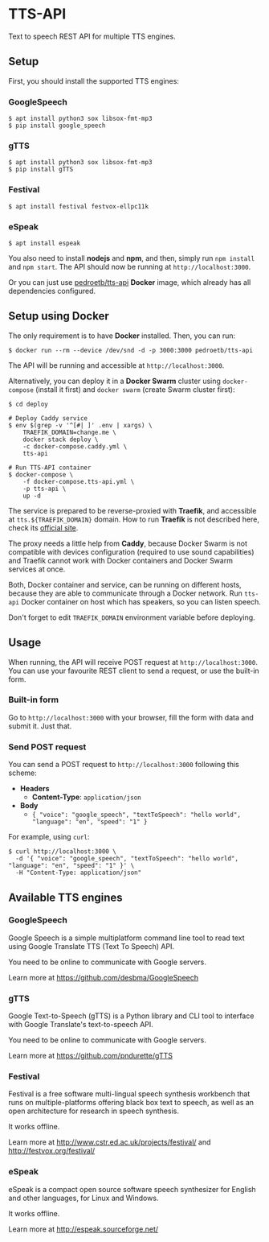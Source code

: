 # TTS-API

Text to speech REST API for multiple TTS engines.

## Setup

First, you should install the supported TTS engines:

### GoogleSpeech

```
$ apt install python3 sox libsox-fmt-mp3
$ pip install google_speech
```

### gTTS

```
$ apt install python3 sox libsox-fmt-mp3
$ pip install gTTS
```

### Festival

```
$ apt install festival festvox-ellpc11k
```

### eSpeak

```
$ apt install espeak
```

You also need to install **nodejs** and **npm**, and then, simply run `npm install` and `npm start`.
The API should now be running at `http://localhost:3000`.

Or you can just use [pedroetb/tts-api](https://hub.docker.com/r/pedroetb/tts-api) **Docker** image, which already has all dependencies configured.

## Setup using Docker

The only requirement is to have **Docker** installed. Then, you can run:
```
$ docker run --rm --device /dev/snd -d -p 3000:3000 pedroetb/tts-api
```

The API will be running and accessible at `http://localhost:3000`.

Alternatively, you can deploy it in a **Docker Swarm** cluster using `docker-compose` (install it first) and `docker swarm` (create Swarm cluster first):
```
$ cd deploy

# Deploy Caddy service
$ env $(grep -v '^[#| ]' .env | xargs) \
	TRAEFIK_DOMAIN=change.me \
	docker stack deploy \
	-c docker-compose.caddy.yml \
	tts-api

# Run TTS-API container
$ docker-compose \
	-f docker-compose.tts-api.yml \
	-p tts-api \
	up -d
```

The service is prepared to be reverse-proxied with **Traefik**, and accessible at `tts.${TRAEFIK_DOMAIN}` domain. How to run **Traefik** is not described here, check its [official site](https://traefik.io).

The proxy needs a little help from **Caddy**, because Docker Swarm is not compatible with devices configuration (required to use sound capabilities) and Traefik cannot work with Docker containers and Docker Swarm services at once.

Both, Docker container and service, can be running on different hosts, because they are able to communicate through a Docker network. Run `tts-api` Docker container on host which has speakers, so you can listen speech.

Don't forget to edit `TRAEFIK_DOMAIN` environment variable before deploying.

## Usage

When running, the API will receive POST request at `http://localhost:3000`.
You can use your favourite REST client to send a request, or use the built-in form.

### Built-in form

Go to `http://localhost:3000` with your browser, fill the form with data and submit it. Just that.

### Send POST request

You can send a POST request to `http://localhost:3000` following this scheme:

* **Headers**
	* **Content-Type**: `application/json`
* **Body**
	* `{ "voice": "google_speech", "textToSpeech": "hello world", "language": "en", "speed": "1" }`

For example, using `curl`:
```
$ curl http://localhost:3000 \
  -d '{ "voice": "google_speech", "textToSpeech": "hello world", "language": "en", "speed": "1" }' \
  -H "Content-Type: application/json"
```

## Available TTS engines

### GoogleSpeech

Google Speech is a simple multiplatform command line tool to read text using Google Translate TTS (Text To Speech) API.

You need to be online to communicate with Google servers.

Learn more at https://github.com/desbma/GoogleSpeech

### gTTS

Google Text-to-Speech (gTTS) is a Python library and CLI tool to interface with Google Translate's text-to-speech API.

You need to be online to communicate with Google servers.

Learn more at https://github.com/pndurette/gTTS

### Festival

Festival is a free software multi-lingual speech synthesis workbench that runs on multiple-platforms offering black box text to speech, as well as an open architecture for research in speech synthesis.

It works offline.

Learn more at http://www.cstr.ed.ac.uk/projects/festival/ and http://festvox.org/festival/

### eSpeak

eSpeak is a compact open source software speech synthesizer for English and other languages, for Linux and Windows.

It works offline.

Learn more at http://espeak.sourceforge.net/
